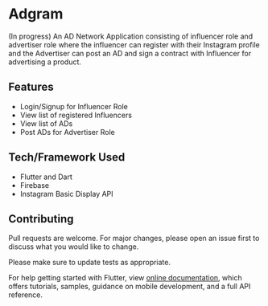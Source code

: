 # Adgram

(In progress)
An AD Network Application consisting of influencer role and advertiser role where the influencer can register with their Instagram profile and the Advertiser can post an AD and sign a contract with Influencer for advertising a product.

## Features

* Login/Signup for Influencer Role
* View list of registered Influencers
* View list of ADs
* Post ADs for Advertiser Role

## Tech/Framework Used

* Flutter and Dart
* Firebase
* Instagram Basic Display API

## Contributing
Pull requests are welcome. For major changes, please open an issue first to discuss what you would like to change.

Please make sure to update tests as appropriate.

For help getting started with Flutter, view
[online documentation](https://flutter.dev/docs), which offers tutorials,
samples, guidance on mobile development, and a full API reference.
